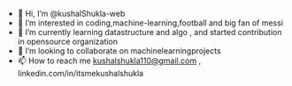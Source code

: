 - 👋 Hi, I’m @kushalShukla-web
- 👀 I’m interested in coding,machine-learning,football and big fan of messi 
- 🌱 I’m currently learning datastructure and algo , and started contribution in opensource organization
- 💞️ I’m looking to collaborate on machinelearningprojects 
- 📫 How to reach me kushalshukla110@gmail.com , linkedin.com/in/itsmekushalshukla

<!---
kushalShukla-web/kushalShukla-web is a ✨ special ✨ repository because its `README.md` (this file) appears on your GitHub profile.
You can click the Preview link to take a look at your changes.
--->
